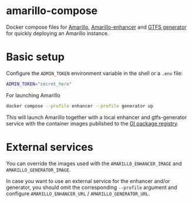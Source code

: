 # amarillo-compose
Docker compose files for [Amarillo](https://github.com/mfdz/amarillo), [Amarillo-enhancer](https://github.com/mfdz/amarillo-enhancer) and [GTFS generator](https://github.com/mfdz/amarillo-gtfs-generator/) for quickly deploying an Amarillo instance.

# Basic setup

Configure the `ADMIN_TOKEN` environment variable in the shell or a `.env` file:

```bash
ADMIN_TOKEN="secret_here"
```

For launching Amarillo

```bash
docker compose --profile enhancer --profile generator up 
```

This will launch Amarillo together with a local enhancer and gtfs-generator service with the container images published to the [GI package registry](https://git.gerhardt.io/amarillo/-/packages).

# External services

You can override the images used with the `AMARILLO_ENHANCER_IMAGE` and `AMARILLO_GENERATOR_IMAGE`.

In case you want to use an external service for the enhancer and/or generator, you should omit the corresponding `--profile` argument and configure `AMARILLO_ENHANCER_URL` / `AMARILLO_GENERATOR_URL`.
